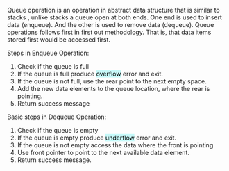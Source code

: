 Queue operation is an operation in abstract data structure that is similar to stacks , unlike stacks a queue open at both ends. One end is used to insert data (enqueue). And the other is used to remove data (dequeue). Queue operations follows first in first out methodology. That is, that data items stored first would be accessed first. 

Steps in Enqueue Operation:
1. Check if the queue is full 
2. If the queue is full produce <mark style="background: #ABF7F7A6;">overflow</mark> error and exit. 
3. If the queue is not full, use the rear point to the next empty space. 
4. Add the new data elements to the queue location, where the rear is pointing. 
5. Return success message

Basic steps in Dequeue Operation:
1. Check if the queue is empty
2. If the queue is empty produce <mark style="background: #ABF7F7A6;">underflow</mark> error and exit. 
3. If the queue is not empty access the data where the front is pointing
4. Use front pointer to point to the next available data element. 
5. Return success message. 
